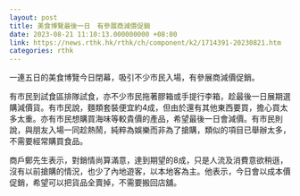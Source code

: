 ```yaml
---
layout: post
title: 美食博覽最後一日　有參展商減價促銷
date: 2023-08-21 11:10:13.000000000 +08:00
link: https://news.rthk.hk/rthk/ch/component/k2/1714391-20230821.htm
categories: rthk
---
```


一連五日的美食博覽今日閉幕，吸引不少市民入場，有參展商減價促銷。

有市民到試食區排隊試食，亦不少市民拖著膠箱或手提行李箱，趁最後一日展期選購減價貨。有市民說，麵類套裝便宜約4成，但由於還有其他東西要買，擔心買太多太重。亦有市民想購買海味等較貴價的產品，希望最後一日會減價。有市民則說，與朋友入場一同趁熱鬧，純粹為娛樂而非為了搶購，類似的項目已舉辦太多，不需要經常購買食品。

商戶鄭先生表示，對銷情尚算滿意，達到期望的8成，只是人流及消費意欲稍遜，沒有以前搶購的情況，也少了內地遊客，以本地客為主。他表示，今日會以成本價促銷，希望可以把貨品全賣掉，不需要搬回店舖。

